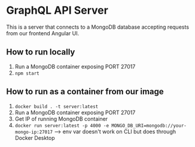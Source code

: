 # GraphQL API Server

This is a server that connects to a MongoDB database accepting requests from our frontend Angular UI.

## How to run locally

1. Run a MongoDB container exposing PORT 27017
1. `npm start`

## How to run as a container from our image

1. `docker build . -t server:latest`
1. Run a MongoDB container exposing PORT 27017
1. Get IP of running MongoDB container
1. `docker run server:latest -p 4000 -e MONGO_DB_URI=mongodb://your-mongo-ip:27017` --> env var doesn't work on CLI but does through Docker Desktop
